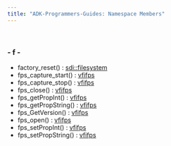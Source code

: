 ```yaml
---
title: "ADK-Programmers-Guides: Namespace Members"
---
```


 

### - f -

- factory_reset() : <a href="namespacesdi_1_1filesystem.md#a12545d574e9182af24a177d1cf453c0c">sdi::filesystem</a>
- fps_capture_start() : <a href="namespacevfifps.md#aef6cf8111b7458ae47e9757475c6a6be">vfifps</a>
- fps_capture_stop() : <a href="namespacevfifps.md#af516c30db101eb73dfaa9e003c3bd453">vfifps</a>
- fps_close() : <a href="namespacevfifps.md#a1bcf940c8fae055399fa4bbca5706857">vfifps</a>
- fps_getPropInt() : <a href="namespacevfifps.md#aabd8ab15a7fd2ef1b07c2f290ce2a733">vfifps</a>
- fps_getPropString() : <a href="namespacevfifps.md#a70ed6204aba42111ed075782c8f6d4f7">vfifps</a>
- fps_GetVersion() : <a href="namespacevfifps.md#a5b5afa88c2187fe3caa65bce8eb8088e">vfifps</a>
- fps_open() : <a href="namespacevfifps.md#a0e210dd7087b2ce621faa8ede70b52fc">vfifps</a>
- fps_setPropInt() : <a href="namespacevfifps.md#a1da91c3ff4fec25324382d2f0a5bd7f4">vfifps</a>
- fps_setPropString() : <a href="namespacevfifps.md#aa212398e5fd76ad41813af715e9c133e">vfifps</a>
